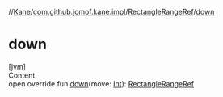 //[Kane](../../index.md)/[com.github.jomof.kane.impl](../index.md)/[RectangleRangeRef](index.md)/[down](down.md)



# down  
[jvm]  
Content  
open override fun [down](down.md)(move: [Int](https://kotlinlang.org/api/latest/jvm/stdlib/kotlin/-int/index.html)): [RectangleRangeRef](index.md)  



